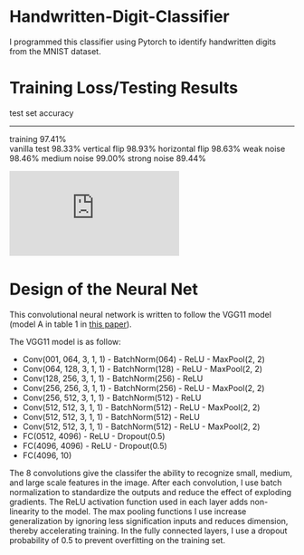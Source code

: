 # Handwritten-Digit-Classifier
I programmed this classifier using Pytorch to identify handwritten digits from the MNIST dataset.

# Training Loss/Testing Results
test set         accuracy
---------------  ----------
training         97.41%<br />
vanilla test     98.33%
vertical flip    98.93%
horizontal flip  98.63%
weak noise       98.46%
medium noise     99.00%
strong noise     89.44%

![Bar graph displaying test results.](https://github.com/LeoCai12777/Handwritten-Digit-Classifier/blob/main/testresults.pdf?raw=true)

# Design of the Neural Net
This convolutional neural network is written to follow the VGG11 model (model A in table 1 in [this paper](https://arxiv.org/pdf/1409.1556.pdf)).

The VGG11 model is as follow:
- Conv(001, 064, 3, 1, 1) - BatchNorm(064) - ReLU - MaxPool(2, 2)
- Conv(064, 128, 3, 1, 1) - BatchNorm(128) - ReLU - MaxPool(2, 2)
- Conv(128, 256, 3, 1, 1) - BatchNorm(256) - ReLU
- Conv(256, 256, 3, 1, 1) - BatchNorm(256) - ReLU - MaxPool(2, 2)
- Conv(256, 512, 3, 1, 1) - BatchNorm(512) - ReLU
- Conv(512, 512, 3, 1, 1) - BatchNorm(512) - ReLU - MaxPool(2, 2)
- Conv(512, 512, 3, 1, 1) - BatchNorm(512) - ReLU
- Conv(512, 512, 3, 1, 1) - BatchNorm(512) - ReLU - MaxPool(2, 2)
- FC(0512, 4096) - ReLU - Dropout(0.5)
- FC(4096, 4096) - ReLU - Dropout(0.5)
- FC(4096, 10)

The 8 convolutions give the classifer the ability to recognize small, medium, and large scale features in the image.
After each convolution, I use batch normalization to standardize the outputs and reduce the effect of exploding gradients.
The ReLU activation function used in each layer adds non-linearity to the model.
The max pooling functions I use increase generalization by ignoring less signification inputs and reduces dimension, thereby accelerating training.
In the fully connected layers, I use a dropout probability of 0.5 to prevent overfitting on the training set.
